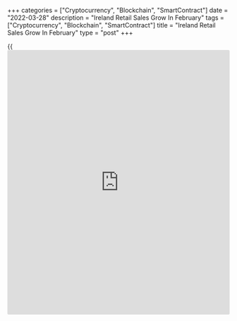 +++
categories = ["Cryptocurrency", "Blockchain", "SmartContract"]
date = "2022-03-28"
description = "Ireland Retail Sales Grow In February"
tags = ["Cryptocurrency", "Blockchain", "SmartContract"]
title = "Ireland Retail Sales Grow In February"
type = "post"
+++

{{<iframe id="large-banner" src="https://www.bounty.group/#slide=4.0" width="100%" height="600" scrolling="no" style="border: 0px solid rgb(216, 221, 230); border-radius: 3px;">}}

Ireland's retail sales rose for the first time in three months in
February, figures from the Central Statistics Office showed on Monday.

The volume of retail sales increased a seasonally adjusted 0.9 percent
month-on-month in February, after a 1.1 percent fall in January.

Sales in bars increased 13.9 percent monthly in February and those of
hardware, paint and glass grew by 7.0 percent.

Sales of electrical goods gained 4.8 percent and those of other rose 2.7
percent. Sales of pharmaceuticals, medical and cosmetic articles grew
1.7 percent.

The biggest monthly decline of 5.4 percent was logged in sales at
department stores.

Retail sales rose 2.2 percent year-on-year in February, after a 21.4
percent growth in the previous month.

Excluding automobile trade, the volume of retail sales rose 0.3 percent
monthly and rose 11.1 percent yearly in February.

The retail sales value rose 6.2 percent annually in February and
declined 0.2 percent from the previous month.

For comments and feedback [contact](https://www.playgroundfx.com/contact/): editorial@rtt[news](https://www.letsplayfx.com/blog/forex-news-website/).com

[Economic News][1]

 **What parts of the world are seeing the best (and worst) economic
performances lately? Click[here][2] to check out our [Econ Scorecard][2]
and find out! See up-to-the-moment [ranking](https://www.playgroundfx.com/blog/crypto-exchange-ranking/)s for the best and worst
performers in [GDP][3], [unemployment rate][4], [inflation][2] and much
more.**

   1. www.rtt[news](https://www.letsplayfx.com/blog/forex-news-website/).com/Content/EconomicNews.aspx
   2. www.rtt[news](https://www.letsplayfx.com/blog/forex-news-website/).com/economic-scorecard/world-rank/CPI/highest-performance.aspx
   3. www.rtt[news](https://www.letsplayfx.com/blog/forex-news-website/).com/economic-scorecard/world-rank/GDP/highest-performance.aspx
   4. www.rtt[news](https://www.letsplayfx.com/blog/forex-news-website/).com/economic-scorecard/world-rank/unemployment-rate/lowest-performance.aspx